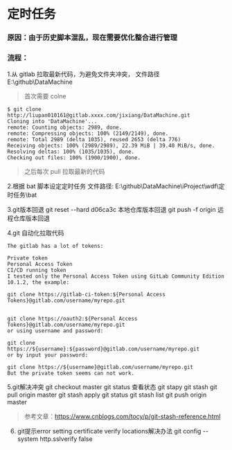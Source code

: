 # 定时任务
### 原因：由于历史脚本混乱，现在需要优化整合进行管理
### 流程：

1.从 gitlab 拉取最新代码，为避免文件夹冲突，
文件路径 E:\github\DataMachine

>首次需要 colne

```
$ git clone http://liupan010161@gitlab.xxxx.com/jixiang/DataMachine.git
Cloning into 'DataMachine'...
remote: Counting objects: 2989, done.
remote: Compressing objects: 100% (2149/2149), done.
remote: Total 2989 (delta 1035), reused 2653 (delta 776)
Receiving objects: 100% (2989/2989), 22.39 MiB | 39.40 MiB/s, done.
Resolving deltas: 100% (1035/1035), done.
Checking out files: 100% (1900/1900), done.
```

>之后每次 pull 拉取最新的代码
    

2.根据 bat 脚本设定定时任务
文件路径: E:\github\DataMachine\iProject\wdf\定时任务\bat


3.git版本回退
git reset --hard d06ca3c  本地仓库版本回退
git push -f origin   远程仓库版本回退


4.git 自动化拉取代码

```
The gitlab has a lot of tokens:

Private token
Personal Access Token
CI/CD running token
I tested only the Personal Access Token using GitLab Community Edition 10.1.2, the example:

git clone https://gitlab-ci-token:${Personal Access Tokens}@gitlab.com/username/myrepo.git


git clone https://oauth2:${Personal Access Tokens}@gitlab.com/username/myrepo.git
or using username and password:

git clone https://${username}:${password}@gitlab.com/username/myrepo.git
or by input your password:

git clone https://${username}@gitlab.com/username/myrepo.git
But the private token seems can not work.
```


5.git解决冲突
git checkout master
git status 查看状态
git stapy
git stash
git pull origin master
git stash apply
git status
git stash list
git push origin master

> 参考文章：https://www.cnblogs.com/tocy/p/git-stash-reference.html

6. git提示error setting certificate verify locations解决办法
git config --system http.sslverify false
